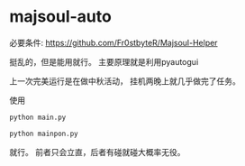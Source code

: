 # majsoul-auto

必要条件:
https://github.com/Fr0stbyteR/Majsoul-Helper

挺乱的，但是能用就行。
主要原理就是利用pyautogui 

上一次完美运行是在做中秋活动，
挂机两晚上就几乎做完了任务。 

使用
```python
python main.py
```

```python
python mainpon.py
```

就行。
前者只会立直，后者有碰就碰大概率无役。


